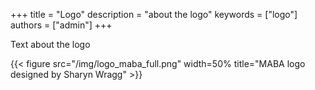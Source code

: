 +++
title = "Logo"
description = "about the logo"
keywords = ["logo"]
authors = ["admin"]
+++

Text about the logo

{{< figure src="/img/logo_maba_full.png" width=50% title="MABA logo designed by Sharyn Wragg"  >}}